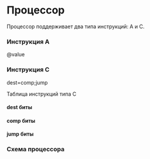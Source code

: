 # Процессор

Процессор поддерживает два типа инструкций: A и C.

### Инструкция A

@value

### Инструкция C

dest=comp;jump

Таблица инструкций типа C

#### dest биты

#### comp биты

#### jump биты

### Схема процессора
